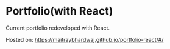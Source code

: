 # Portfolio(with React)

Current portfolio redeveloped with React.

Hosted on: https://maitraybhardwaj.github.io/portfolio-react/#/
